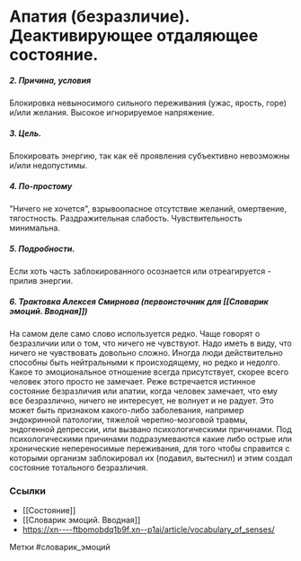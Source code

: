 


#  Апатия (безразличие). Деактивирующее отдаляющее состояние.

##### 2. Причина, условия
Блокировка невыносимого сильного переживания (ужас, ярость, горе) и/или желания. Высокое игнорируемое напряжение.

##### 3. Цель.
Блокировать энергию, так как её проявления субъективно невозможны и/или недопустимы.

##### 4. По-простому
"Ничего не хочется", взрывоопасное отсутствие желаний, омертвение, тягостность. Раздражительная слабость. Чувствительность минимальна.

##### 5. Подробности.
Если хоть часть заблокированного осознается или отреагируется - прилив энергии.

##### 6. Трактовка Алексея Смирнова (первоисточник для [[Словарик эмоций. Вводная]])
На самом деле само слово используется редко. Чаще говорят о безразличии или о том, что ничего не чувствуют. Надо иметь в виду, что ничего не чувствовать довольно сложно. Иногда люди действительно способны быть нейтральными к происходящему, но редко и недолго. Какое то эмоциональное отношение всегда присутствует, скорее всего человек этого просто не замечает. Реже встречается истинное состояние безразличия или апатии, когда человек замечает, что ему все безразлично, ничего не интересует, не волнует и не радует. Это может быть признаком какого-либо заболевания, например эндокринной патологии, тяжелой черепно-мозговой травмы, эндогенной депрессии, или вызвано психологическими причинами. Под психологическими причинами подразумеваются какие либо острые или хронические непереносимые переживания, для того чтобы справится с которыми организм заблокировал их (подавил, вытеснил) и этим создал состояние тотального безразличия.


### Ссылки
- [[Состояние]]
- [[Словарик эмоций. Вводная]]
- https://xn----ftbomobdq1b9f.xn--p1ai/article/vocabulary_of_senses/


Метки #словарик_эмоций 

